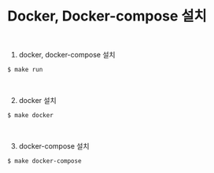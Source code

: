 # Docker, Docker-compose 설치

<br>

1. docker, docker-compose 설치

```
$ make run
```
<br>

2. docker 설치

```
$ make docker
```
<br>

3. docker-compose 설치

```
$ make docker-compose
```
<br>

